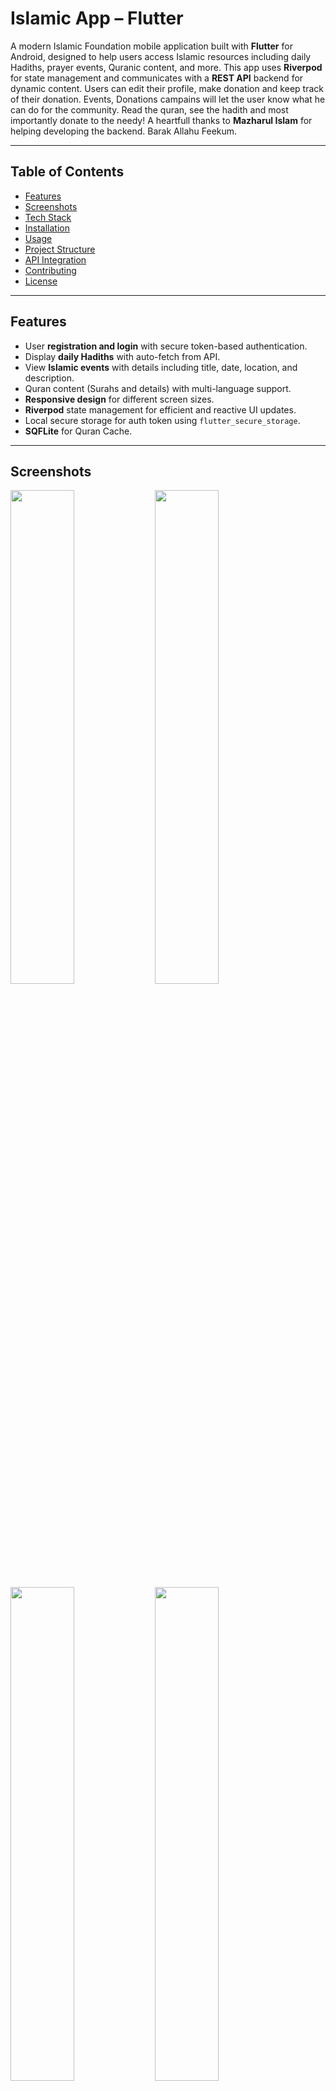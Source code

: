 # Islamic App – Flutter

A modern Islamic Foundation mobile application built with **Flutter** for Android, designed to help users access Islamic resources including daily Hadiths, prayer events, Quranic content, and more. This app uses **Riverpod** for state management and communicates with a **REST API** backend for dynamic content. Users can edit their profile, make donation and
keep track of their donation. Events, Donations campains will let the user know what he can do for the community. Read the quran, see the hadith and most importantly donate to the needy!
A heartfull thanks to **Mazharul Islam** for helping developing the backend. Barak Allahu Feekum.

---

## Table of Contents

- [Features](#features)
- [Screenshots](#screenshots)
- [Tech Stack](#tech-stack)
- [Installation](#installation)
- [Usage](#usage)
- [Project Structure](#project-structure)
- [API Integration](#api-integration)
- [Contributing](#contributing)
- [License](#license)

---

## Features

- User **registration and login** with secure token-based authentication.
- Display **daily Hadiths** with auto-fetch from API.
- View **Islamic events** with details including title, date, location, and description.
- Quran content (Surahs and details) with multi-language support.
- **Responsive design** for different screen sizes.
- **Riverpod** state management for efficient and reactive UI updates.
- Local secure storage for auth token using `flutter_secure_storage`.
- **SQFLite** for Quran Cache.

---

## Screenshots

<p float="left">
  <img src="assets/ss/login.png" width="45%" /> 
  <img src="assets/ss/register.png" width="45%" /> 
  <img src="assets/ss/home.png" width="45%" />
  <img src="assets/ss/quran.png" width="45%" /> 
  <img src="assets/ss/loginSetting.png" width="45%" /> 
  <img src="assets/ss/hadith.png" width="45%" /> 
  <img src="assets/ss/donation.png" width="45%" /> 
  <img src="assets/ss/userdonation.png" width="45%" /> 
  <img src="assets/ss/profilecng.png" width="45%" /> 
  <img src="assets/ss/darrk.png" width="45%" /> 
</p>

---

## Tech Stack

- **Frontend:** Flutter, Dart
- **State Management:** Riverpod
- **Networking:** HTTP package
- **Local Storage:** flutter_secure_storage
- **Backend:** REST API (Laravel)
- **Database:** SQLite (for caching Quran)

---

## Installation

### Prerequisites

- Flutter SDK installed on your machine: [Flutter Installation Guide](https://docs.flutter.dev/get-started/install)
- Android Studio / VS Code with Flutter plugin
- Basic knowledge of Flutter widgets and Dart

### Steps

1. **Clone the repository**

```bash
git clone https://github.com/Fardeenhimself/esho_obodan_rakhi.git
cd islamic_app
```

2. **Install dependencies**

```bash
flutter pub get
```

3. **Run the app on emulator or physical device**

```bash
flutter run
```

---

## Usage

1. **Register a new account** or **login** if you already have one.
2. **Home screen** displays a random Hadith. Refresh to get a new one.
3. Navigate to **Events** to see a list of upcoming Islamic events. Tap an event to see full details.
4. Explore **Quranic content** or other modules in the app.
5. See islamic events or donation campain
6. Donate to the needy and **Keep Track**

---

## Project Structure

```
lib/
├─ components/        # Reusable UI widgets (Cards, Buttons, TextFields)
├─ models/            # Data models (Hadith, Event, Product)
├─ providers/         # Riverpod state providers
├─ repositories/      # API logic and data fetching
├─ screens/           # UI screens (Home, Register, Login, EventDetail)
├─ services/          # Local storage, API helpers
├─ main.dart          # App entry point
```

---

## API Integration

- The app communicates with a **REST API backend**.
- Auth token is stored securely and sent in the `Authorization` header for protected endpoints.
- Example endpoints:

| Module | Endpoint                 | Method | Description             |
| ------ | ------------------------ | ------ | ----------------------- |
| Auth   | `/api/login`             | POST   | User login              |
| Auth   | `/api/signup`            | POST   | User registration       |
| Hadith | `/api/hadith/single`     | GET    | Get random Hadith       |
| Event  | `/api/event/list`        | GET    | List all events         |
| Event  | `/api/event/single/{id}` | GET    | Get event details by ID |

---


## For Mor Info

Contact Me: fardeen.cse20@gmail.com
